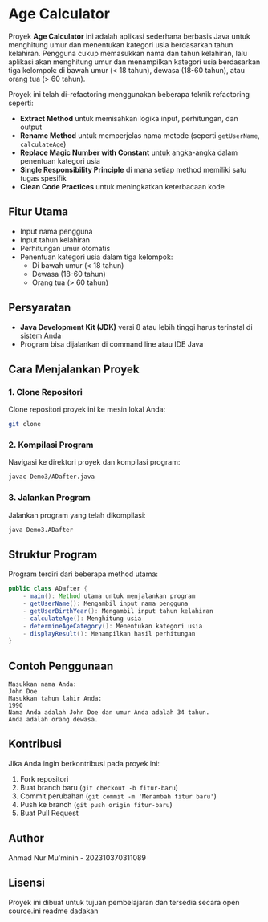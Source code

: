 # Age Calculator
Proyek **Age Calculator** ini adalah aplikasi sederhana berbasis Java untuk menghitung umur dan menentukan kategori usia berdasarkan tahun kelahiran. Pengguna cukup memasukkan nama dan tahun kelahiran, lalu aplikasi akan menghitung umur dan menampilkan kategori usia berdasarkan tiga kelompok: di bawah umur (< 18 tahun), dewasa (18-60 tahun), atau orang tua (> 60 tahun).

Proyek ini telah di-refactoring menggunakan beberapa teknik refactoring seperti:
- **Extract Method** untuk memisahkan logika input, perhitungan, dan output
- **Rename Method** untuk memperjelas nama metode (seperti `getUserName`, `calculateAge`)
- **Replace Magic Number with Constant** untuk angka-angka dalam penentuan kategori usia
- **Single Responsibility Principle** di mana setiap method memiliki satu tugas spesifik
- **Clean Code Practices** untuk meningkatkan keterbacaan kode

## Fitur Utama
- Input nama pengguna
- Input tahun kelahiran
- Perhitungan umur otomatis
- Penentuan kategori usia dalam tiga kelompok:
  - Di bawah umur (< 18 tahun)
  - Dewasa (18-60 tahun)
  - Orang tua (> 60 tahun)

## Persyaratan
- **Java Development Kit (JDK)** versi 8 atau lebih tinggi harus terinstal di sistem Anda
- Program bisa dijalankan di command line atau IDE Java

## Cara Menjalankan Proyek
### 1. Clone Repositori
Clone repositori proyek ini ke mesin lokal Anda:
```bash
git clone 
```
### 2. Kompilasi Program
Navigasi ke direktori proyek dan kompilasi program:
```bash
javac Demo3/ADafter.java
```
### 3. Jalankan Program
Jalankan program yang telah dikompilasi:
```bash
java Demo3.ADafter
```
## Struktur Program
Program terdiri dari beberapa method utama:
```java
public class ADafter {
    - main(): Method utama untuk menjalankan program
    - getUserName(): Mengambil input nama pengguna
    - getUserBirthYear(): Mengambil input tahun kelahiran
    - calculateAge(): Menghitung usia
    - determineAgeCategory(): Menentukan kategori usia
    - displayResult(): Menampilkan hasil perhitungan
}
```

## Contoh Penggunaan
```
Masukkan nama Anda: 
John Doe
Masukkan tahun lahir Anda: 
1990
Nama Anda adalah John Doe dan umur Anda adalah 34 tahun.
Anda adalah orang dewasa.
```


## Kontribusi
Jika Anda ingin berkontribusi pada proyek ini:
1. Fork repositori
2. Buat branch baru (`git checkout -b fitur-baru`)
3. Commit perubahan (`git commit -m 'Menambah fitur baru'`)
4. Push ke branch (`git push origin fitur-baru`)
5. Buat Pull Request

## Author
Ahmad Nur Mu'minin - 202310370311089

## Lisensi
Proyek ini dibuat untuk tujuan pembelajaran dan tersedia secara open source.i n i   r e a d m e   d a d a k a n  
 